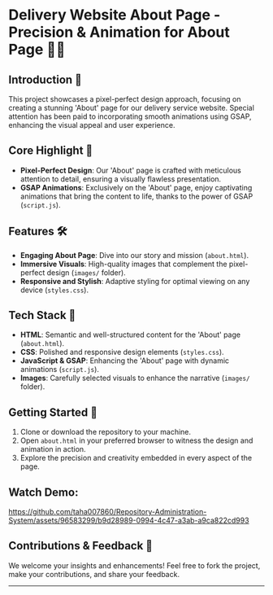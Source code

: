 # Delivery Website About Page - Precision & Animation for About Page 🚚✨

## Introduction 🌟
This project showcases a pixel-perfect design approach, focusing on creating a stunning 'About' page for our delivery service website. Special attention has been paid to incorporating smooth animations using GSAP, enhancing the visual appeal and user experience.

## Core Highlight 🎨
- **Pixel-Perfect Design**: Our 'About' page is crafted with meticulous attention to detail, ensuring a visually flawless presentation.
- **GSAP Animations**: Exclusively on the 'About' page, enjoy captivating animations that bring the content to life, thanks to the power of GSAP (`script.js`).

## Features 🛠️
- **Engaging About Page**: Dive into our story and mission (`about.html`).
- **Immersive Visuals**: High-quality images that complement the pixel-perfect design (`images/` folder).
- **Responsive and Stylish**: Adaptive styling for optimal viewing on any device (`styles.css`).

## Tech Stack 🧰
- **HTML**: Semantic and well-structured content for the 'About' page (`about.html`).
- **CSS**: Polished and responsive design elements (`styles.css`).
- **JavaScript & GSAP**: Enhancing the 'About' page with dynamic animations (`script.js`).
- **Images**: Carefully selected visuals to enhance the narrative (`images/` folder).

## Getting Started 🚀
1. Clone or download the repository to your machine.
2. Open `about.html` in your preferred browser to witness the design and animation in action.
3. Explore the precision and creativity embedded in every aspect of the page.

## Watch Demo:
https://github.com/taha007860/Repository-Administration-System/assets/96583299/b9d28989-0994-4c47-a3ab-a9ca822cd993

## Contributions & Feedback 💌
We welcome your insights and enhancements! Feel free to fork the project, make your contributions, and share your feedback.

---
